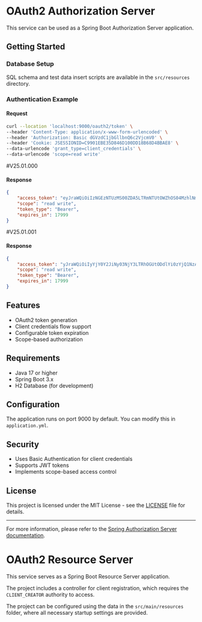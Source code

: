 # OAuth2 Authorization Server

This service can be used as a Spring Boot Authorization Server application.

## Getting Started

### Database Setup
SQL schema and test data insert scripts are available in the `src/resources` directory.

### Authentication Example


#### Request
```bash
curl --location 'localhost:9000/oauth2/token' \
--header 'Content-Type: application/x-www-form-urlencoded' \
--header 'Authorization: Basic dGVzdC1jbGllbnQ6c2VjcmV0' \
--header 'Cookie: JSESSIONID=C9901EBE35D846D100DD18B68D4BBAE8' \
--data-urlencode 'grant_type=client_credentials' \
--data-urlencode 'scope=read write'
```
#V25.01.000
#### Response
```json
{
    "access_token": "eyJraWQiOiIzNGEzNTUzMS00ZDA5LTRmNTUtOWZhOS04MzhlNmRkMmU1ZmQiLCJhbGciOiJSUzI1NiJ9.eyJzdWIiOiJ0ZXN0LWNsaWVudCIsImF1ZCI6InRlc3QtY2xpZW50IiwibmJmIjoxNzM1OTM3NTQ1LCJzY29wZSI6WyJyZWFkIiwid3JpdGUiXSwiaXNzIjoiaHR0cDovL2xvY2FsaG9zdDo5MDAwIiwiZXhwIjoxNzM1OTU1NTQ1LCJpYXQiOjE3MzU5Mzc1NDUsImp0aSI6IjE0YzQ5ZTRkLWE3ZGItNDE3Yi1iZGMzLWJmNGRmN2E2MDkzNCJ9.d9M66CxpTqbwmP5HKmiUSrIt1hvHN3qtw-4MCrogJhsC91BrOxfnbabjt5MgT3mxFXQSzOHKgcx73E186bCS0Bm-KfnV3tU64g3pGA4YWgSmjOgNMIfa-uDchsfcpPhZSjNB_sYNP8VnmIAhspwLHcZrMarIkiCvl6CyfK59LthvZ35asT_lNVbHlY66fgt3xXqy1djOoMZKsbnCTAoeqxPPSoYLxND0cfXePGDV9dB5Iu4TlKR60ZQ5ja6RqmEeJUFyghphTeg3ChppH9kJR5112IWbdWl8O5rHDU45l-zjAZTHP9yMUALdsa-f-i06TjuvdGcuaQFqt3nV7TEAjQ",
    "scope": "read write",
    "token_type": "Bearer",
    "expires_in": 17999
}
```
#V25.01.001
#### Response
```json
{
    "access_token": "yJraWQiOiIyYjY0Y2JiNy03NjY3LTRhOGUtODdlYi0zYjQ1NzA4MDk0YzMiLCJhbGciOiJSUzI1NiJ9.eyJzdWIiOiJ0ZXN0LWNsaWVudCIsImF1ZCI6InRlc3QtY2xpZW50IiwibmJmIjoxNzM2MDEyNDIxLCJzY29wZSI6WyJyZWFkIiwid3JpdGUiXSwicm9sZXMiOlsiQ0xJRU5UX0NSRUFUT1IiXSwiaXNzIjoiaHR0cDovL2xvY2FsaG9zdDo5MDAwIiwiZXhwIjoxNzM2MDMwNDIxLCJ0b2tlbl90eXBlIjoiQmVhcmVyIiwiaWF0IjoxNzM2MDEyNDIxLCJqdGkiOiI4ZGVkMjA0MC04ZDdkLTQwMWItOWM1Ny01NmFkYzA1MjY4YjkiLCJ0aW1lc3RhbXAiOiIyMDI1LTAxLTA0VDE3OjQwOjIxLjYwNDE2MFoifQ.e-jC12oofaBeNeF_aCAGvjAJclUghvdJS3LEKSk60Y1Yf411vmxpIQ6eukqiVpVH-S8ODuTx6jLLap0NTrigFbuIr5ZlBw2uIdilu3BlEWXV_-LsE2Cz5932310ixOEftohu2iz1RkrqrKEXgdkkjFEzcqAgmcznao0VPnOigMCURKLviZPaFOxIQPwanwbakeUJCqNcP0NDHm4UQADBF8TGlVqXz4EJhX9rpp9aA3YT6xf1DUtjqQGhkM_gGlfeAf_7PMQ4Ui9UMuZx3fnEOGpMR62re9z1nFfW1usszAL7P2FHdqQyNFV_baEYs6WU5xTA3mcJrMki39DUkHcatge",
    "scope": "read write",
    "token_type": "Bearer",
    "expires_in": 17999
}
```
## Features
- OAuth2 token generation
- Client credentials flow support
- Configurable token expiration
- Scope-based authorization

## Requirements
- Java 17 or higher
- Spring Boot 3.x
- H2 Database (for development)

## Configuration
The application runs on port 9000 by default. You can modify this in `application.yml`.

## Security
- Uses Basic Authentication for client credentials
- Supports JWT tokens
- Implements scope-based access control

## License
This project is licensed under the MIT License - see the [LICENSE](LICENSE) file for details.

---
For more information, please refer to the [Spring Authorization Server documentation](https://docs.spring.io/spring-authorization-server/docs/current/reference/html/).

# OAuth2 Resource Server

This service serves as a Spring Boot Resource Server application.

The project includes a controller for client registration, which requires the `CLIENT_CREATOR` authority to access.

The project can be configured using the data in the `src/main/resources` folder, where all necessary startup settings are provided.